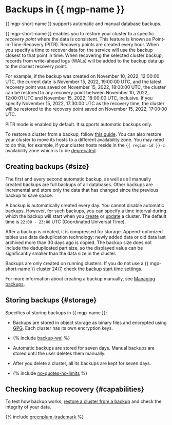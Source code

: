 # Backups in {{ mgp-name }}

{{ mgp-short-name }} supports automatic and manual database backups.

{{ mgp-short-name }} enables you to restore your cluster to a specific _recovery point_ where the data is consistent. This feature is known as Point-in-Time-Recovery (PITR). Recovery points are created every hour. When you specify a time to recover data for, the service will use the backup closest to that point in time. When recovering the selected cluster backup, records from write-ahead logs (WALs) will be added to the backup data up to the closest recovery point.

For example, if the backup was created on November 10, 2022, 12:00:00 UTC, the current date is November 15, 2022, 19:00:00 UTC, and the latest recovery point was saved on November 15, 2022, 18:00:00 UTC, the cluster can be restored to any recovery point between November 10, 2022, 12:00:01 UTC and November 15, 2022, 18:00:00 UTC, inclusive. If you specify November 15, 2022, 17:30:00 UTC as the recovery time, the cluster will be restored to the recovery point saved on November 15, 2022, 17:00:00 UTC.

PITR mode is enabled by default. It supports automatic backups only.

To restore a cluster from a backup, follow [this guide](../operations/cluster-backups.md#restore). You can also restore your cluster to move its hosts to a different availability zone. You may need to do this, for example, if your cluster hosts reside in the `{{ region-id }}-c` availability zone which is to be [deprecated](/blog/posts/2023/08/new-availability-zone).

## Creating backups {#size}

The first and every second automatic backup, as well as all manually created backups are full backups of all databases. Other backups are incremental and store only the data that has changed since the previous backup to save space.

A backup is automatically created every day. You cannot disable automatic backups. However, for such backups, you can specify a time interval during which the backup will start when you [create](../operations/cluster-create.md) or [update](../operations/update.md#change-additional-settings) a cluster. The default time is `22:00 - 23:00` UTC (Coordinated Universal Time).

After a backup is created, it is compressed for storage. Append-optimized tables use data deduplication technology: newly added data or old data last archived more than 30 days ago is copied. The backup size does not include the deduplicated part size, so the displayed value can be significantly smaller than the data size in the cluster.

Backups are only created on running clusters. If you do not use a {{ mgp-short-name }} cluster 24/7, check the [backup start time settings](../operations/update.md#change-additional-settings).

For more information about creating a backup manually, see [Managing backups](../operations/cluster-backups.md#create-backup).

## Storing backups {#storage}

Specifics of storing backups in {{ mgp-name }}:

* Backups are stored in object storage as binary files and encrypted using [GPG](https://en.wikipedia.org/wiki/GNU_Privacy_Guard). Each cluster has its own encryption keys.

* {% include [backup-wal](../../_includes/mdb/mgp/backup-wal.md) %}

* Automatic backups are stored for seven days. Manual backups are stored until the user deletes them manually.

* After you delete a cluster, all its backups are kept for seven days.

* {% include [no-quotes-no-limits](../../_includes/mdb/backups/no-quotes-no-limits.md) %}

## Checking backup recovery {#capabilities}

To test how backup works, [restore a cluster from a backup](../operations/cluster-backups.md#restore) and check the integrity of your data.

{% include [greenplum-trademark](../../_includes/mdb/mgp/trademark.md) %}

